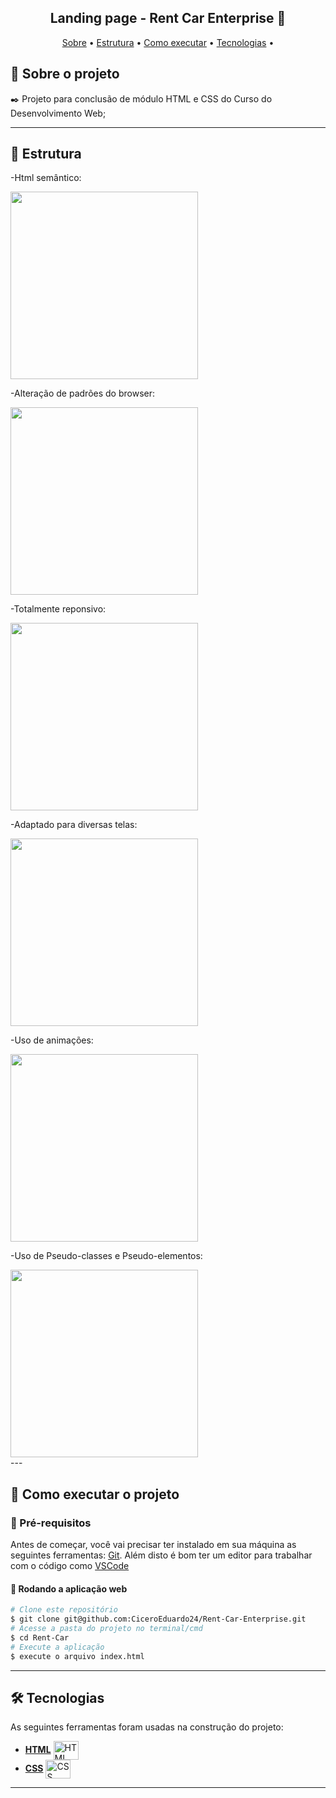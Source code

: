 <h2 align="center"> 
	Landing page - Rent Car Enterprise 🚗
</h2>

<p align="center">
 <a href="#-sobre-o-projeto">Sobre</a> •
 <a href="#-estrutura">Estrutura</a> • 
 <a href="#-como-executar-o-projeto">Como executar</a> • 
 <a href="#-tecnologias">Tecnologias</a> •  
</p> 

## 📝 Sobre o projeto

✒️ Projeto para conclusão de módulo HTML e CSS do Curso do Desenvolvimento Web;

---

## 🎨 Estrutura

<div>
 <p>-Html semântico:</p>
 <img src="https://github.com/CiceroEduardo24/Rent-Car-Enterprise/assets/132598847/eab4c7ee-dd25-4026-b6f1-108d6f25575f" width="300">
 <p>-Alteração de padrões do browser:</p>
 <img src="https://github.com/CiceroEduardo24/Rent-Car-Enterprise/assets/132598847/acaaa5d7-dd77-4ad4-a933-f3dae8af3064"  width="300">
 <p>-Totalmente reponsivo:</p>
 <img src="https://github.com/CiceroEduardo24/Rent-Car-Enterprise/assets/132598847/c438f43c-c43c-4c01-a50e-491377488cb2"  width="300">
 <p>-Adaptado para diversas telas:</p>
 <img src="https://github.com/CiceroEduardo24/Rent-Car-Enterprise/assets/132598847/0972fa51-d9fc-44fc-b3f7-e0ca2f593476"  width="300"> 
 <p>-Uso de animações:</p>
 <img src="https://github.com/CiceroEduardo24/Rent-Car-Enterprise/assets/132598847/1795dc09-94cf-4b27-8601-efe0969b1cf1"  width="300">
 <p>-Uso de Pseudo-classes e Pseudo-elementos:</p>
 <img src="https://github.com/CiceroEduardo24/Rent-Car-Enterprise/assets/132598847/bd19715b-cd0d-4a93-84f2-e74a70674798" width="300">
</div>
---

## 📌 Como executar o projeto

### 🔗 Pré-requisitos

Antes de começar, você vai precisar ter instalado em sua máquina as seguintes ferramentas:
[Git](https://git-scm.com). Além disto é bom ter um editor para trabalhar com o código como [VSCode](https://code.visualstudio.com/)

#### 🧭 Rodando a aplicação web

```bash
# Clone este repositório
$ git clone git@github.com:CiceroEduardo24/Rent-Car-Enterprise.git
# Acesse a pasta do projeto no terminal/cmd
$ cd Rent-Car
# Execute a aplicação
$ execute o arquivo index.html
```
---

## 🛠 Tecnologias

As seguintes ferramentas foram usadas na construção do projeto:
- **[HTML](https://html.com/)**
    <img align="center" alt="HTML" height="30" width="40" src="https://cdn.jsdelivr.net/gh/devicons/devicon/icons/html5/html5-original.svg">
-   **[CSS](https://www.w3.org/Style/CSS/Overview.en.html)**
      <img align="center" alt="CSS" height="30" width="40" src="https://cdn.jsdelivr.net/gh/devicons/devicon/icons/css3/css3-original.svg">
---
